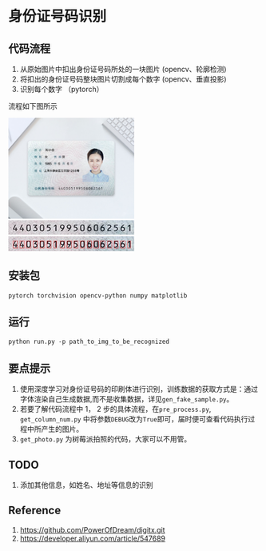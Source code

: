 # 身份证号码识别

## 代码流程
1. 从原始图片中扣出身份证号码所处的一块图片 (opencv、轮廓检测)
2. 将扣出的身份证号码整块图片切割成每个数字 (opencv、垂直投影)
3. 识别每个数字 （pytorch）

流程如下图所示

<img src="assets/sample.jpg" width="50%">
<img src="assets/sample_out.jpg" width="50%">
<img src="assets/number_cut.jpg" width="50%">


## 安装包
    pytorch torchvision opencv-python numpy matplotlib



## 运行
    python run.py -p path_to_img_to_be_recognized


## 要点提示
1. 使用深度学习对身份证号码的印刷体进行识别，训练数据的获取方式是：通过字体渲染自己生成数据,而不是收集数据，详见`gen_fake_sample.py`。
2. 若要了解代码流程中 1， 2 步的具体流程，在`pre_process.py`, `get_column_num.py` 中将参数`DEBUG`改为`True`即可，届时便可查看代码执行过程中所产生的图片。
3. `get_photo.py` 为树莓派拍照的代码，大家可以不用管。

## TODO
1. 添加其他信息，如姓名、地址等信息的识别


## Reference
1. https://github.com/PowerOfDream/digitx.git
2. https://developer.aliyun.com/article/547689